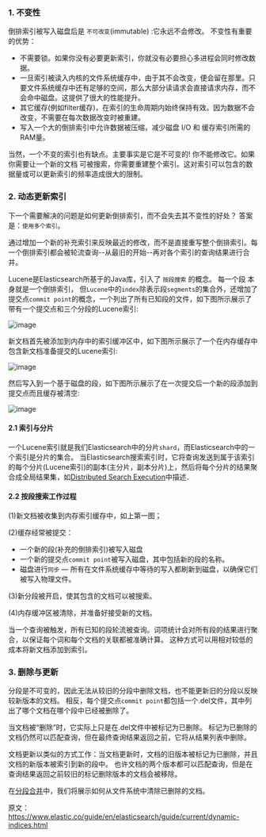 
### 1. 不变性

倒排索引被写入磁盘后是 `不可改变`(immutable) :它永远不会修改。 不变性有重要的优势：

- 不需要锁。如果你没有必要更新索引，你就没有必要担心多进程会同时修改数据。
- 一旦索引被读入内核的文件系统缓存中，由于其不会改变，便会留在那里。只要文件系统缓存中还有足够的空间，那么大部分读请求会直接请求内存，而不会命中磁盘。这提供了很大的性能提升。
- 其它缓存(例如filter缓存)，在索引的生命周期内始终保持有效。因为数据不会改变，不需要在每次数据改变时被重建。
- 写入一个大的倒排索引中允许数据被压缩，减少磁盘 I/O 和 缓存索引所需的RAM量。

当然，一个不变的索引也有缺点。主要事实是它是不可变的! 你不能修改它。如果你需要让一个新的文档 可被搜索，你需要重建整个索引。这对索引可以包含的数据量或可以更新索引的频率造成很大的限制。

### 2. 动态更新索引

下一个需要解决的问题是如何更新倒排索引，而不会失去其不变性的好处？ 答案是：`使用多个索引`。

通过增加一个新的补充索引来反映最近的修改，而不是直接重写整个倒排索引。每一个倒排索引都会被轮流查询--从最旧的开始--再对各个索引的查询结果进行合并。

Lucene是Elasticsearch所基于的Java库，引入了 `按段搜索` 的概念。 每一个段 本身就是一个倒排索引， 但`Lucene`中的`index`除表示段`segments`的集合外，还增加了提交点`commit point`的概念，一个列出了所有已知段的文件，如下图所示展示了带有一个提交点和三个分段的Lucene索引:

![image](http://img.blog.csdn.net/20170523142849636?watermark/2/text/aHR0cDovL2Jsb2cuY3Nkbi5uZXQvU3VubnlZb29uYQ==/font/5a6L5L2T/fontsize/400/fill/I0JBQkFCMA==/dissolve/70/gravity/SouthEast)

新文档首先被添加到内存中的索引缓冲区中，如下图所示展示了一个在内存缓存中包含新文档准备提交的Lucene索引:

![image](http://img.blog.csdn.net/20170510095548192?watermark/2/text/aHR0cDovL2Jsb2cuY3Nkbi5uZXQvU3VubnlZb29uYQ==/font/5a6L5L2T/fontsize/400/fill/I0JBQkFCMA==/dissolve/70/gravity/SouthEast)

然后写入到一个基于磁盘的段，如下图所示展示了在一次提交后一个新的段添加到提交点而且缓存被清空:

![image](http://img.blog.csdn.net/20170524095459365?watermark/2/text/aHR0cDovL2Jsb2cuY3Nkbi5uZXQvU3VubnlZb29uYQ==/font/5a6L5L2T/fontsize/400/fill/I0JBQkFCMA==/dissolve/70/gravity/SouthEast)

#### 2.1 索引与分片

一个Lucene索引就是我们Elasticsearch中的分片`shard`，而Elasticsearch中的一个索引是分片的集合。 当Elasticsearch搜索索引时，它将查询发送到属于该索引的每个分片(Lucene索引)的副本(主分片，副本分片)上，然后将每个分片的结果聚合成全局结果集，如[Distributed Search Execution](https://www.elastic.co/guide/en/elasticsearch/guide/current/distributed-search.html)中描述．

#### 2.2 按段搜索工作过程

(1)新文档被收集到内存索引缓存中，如上第一图；

(2)缓存经常被提交： 
- 一个新的段(补充的倒排索引)被写入磁盘
- 一个新的提交点`commit point`被写入磁盘，其中包括新的段的名称。
- 磁盘进行`同步` — 所有在文件系统缓存中等待的写入都刷新到磁盘，以确保它们被写入物理文件。
 
(3)新分段被开启，使其包含的文档可以被搜索。

(4)内存缓冲区被清除，并准备好接受新的文档。

当一个查询被触发，所有已知的段轮流被查询。词项统计会对所有段的结果进行聚合，以保证每个词和每个文档的关联都被准确计算。 这种方式可以用相对较低的成本将新文档添加到索引。

### 3. 删除与更新

分段是不可变的，因此无法从较旧的分段中删除文档，也不能更新旧的分段以反映较新版本的文档。 相反，每个提交点`commit point`都包括一个.del文件，其中列出了哪个文档在哪个段中已经被删除了。

当文档被“删除”时，它实际上只是在.del文件中被标记为已删除。 标记为已删除的文档仍然可以匹配查询，但在最终查询结果返回之前，它将从结果列表中删除。

文档更新以类似的方式工作：当文档更新时，文档的旧版本被标记为已删除，并且文档的新版本被索引到新的段中。 也许文档的两个版本都可以匹配查询，但是在查询结果返回之前较旧的标记删除版本的文档会被移除。

在[分段合并](https://www.elastic.co/guide/en/elasticsearch/guide/current/merge-process.html)中，我们将展示如何从文件系统中清除已删除的文档。


原文：https://www.elastic.co/guide/en/elasticsearch/guide/current/dynamic-indices.html